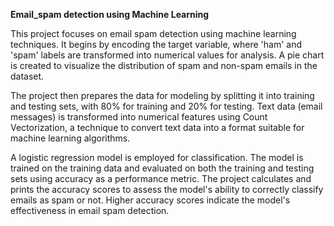 **Email_spam detection using Machine Learning**

This project focuses on email spam detection using machine learning techniques. It begins by encoding the target variable, where 'ham' and 'spam' labels are transformed into numerical values for analysis. A pie chart is created to visualize the distribution of spam and non-spam emails in the dataset.

The project then prepares the data for modeling by splitting it into training and testing sets, with 80% for training and 20% for testing. Text data (email messages) is transformed into numerical features using Count Vectorization, a technique to convert text data into a format suitable for machine learning algorithms.

A logistic regression model is employed for classification. The model is trained on the training data and evaluated on both the training and testing sets using accuracy as a performance metric. The project calculates and prints the accuracy scores to assess the model's ability to correctly classify emails as spam or not. Higher accuracy scores indicate the model's effectiveness in email spam detection.
